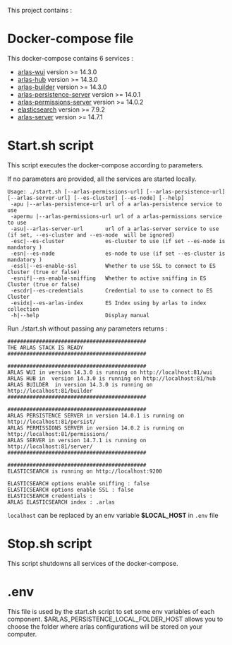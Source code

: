 This project contains :

# Docker-compose file
This docker-compose contains 6 services :
- [arlas-wui](https://github.com/gisaia/ARLAS-wui) version >= 14.3.0
- [arlas-hub](https://github.com/gisaia/ARLAS-wui-hub) version >= 14.3.0
- [arlas-builder](https://github.com/gisaia/ARLAS-wui-builder) version >= 14.3.0
- [arlas-persistence-server](https://github.com/gisaia/ARLAS-persistence) version >= 14.0.1
- [arlas-permissions-server](https://github.com/gisaia/ARLAS-permissions) version >= 14.0.2
- [elasticsearch](https://github.com/elastic/elasticsearch) version >= 7.9.2
- [arlas-server](https://github.com/gisaia/ARLAS-server) version >= 14.7.1

# Start.sh script
This script executes the docker-compose according to parameters.

If no parameters are provided, all the services are started locally.

````
Usage: ./start.sh [--arlas-permissions-url] [--arlas-persistence-url] [--arlas-server-url] [--es-cluster] [--es-node] [--help]
 -apu |--arlas-persistence-url url of a arlas-persistence service to use
 -apermu |--arlas-permissions-url url of a arlas-permissions service to use
 -asu|--arlas-server-url       url of a arlas-server service to use (if set, --es-cluster and --es-node  will be ignored)
 -esc|--es-cluster             es-cluster to use (if set --es-node is mandatory )
 -esn|--es-node                es-node to use (if set --es-cluster is mandatory ) 
 -essl|--es-enable-ssl         Whether to use SSL to connect to ES Cluster (true or false)
 -esnif|--es-enable-sniffing   Whether to active sniffing in ES Cluster (true or false)
 -escdr|--es-credentials       Credential to use to connect to ES Cluster
 -esidx|--es-arlas-index       ES Index using by arlas to index collection
 -h|--help                     Display manual 
 ````

Run ./start.sh without passing any parameters returns :

````
############################################
THE ARLAS STACK IS READY
############################################
                                            
############################################
ARLAS WUI in version 14.3.0 is running on http://localhost:81/wui
ARLAS HUB in  version 14.3.0 is running on http://localhost:81/hub
ARLAS BUILDER  in version 14.3.0 is running on http://localhost:81/builder
############################################
                                            
############################################
ARLAS PERSISTENCE SERVER in version 14.0.1 is running on http://localhost:81/persist/
ARLAS PERMISSIONS SERVER in version 14.0.2 is running on http://localhost:81/permissions/
ARLAS SERVER in version 14.7.1 is running on http://localhost:81/server/
############################################
                                            
############################################
ELASTICSEARCH is running on http://localhost:9200

ELASTICSEARCH options enable sniffing : false
ELASTICSEARCH options enable SSL : false
ELASTICSEARCH credentials :
ARLAS ELASTICSEARCH index : .arlas
````
```localhost``` can be replaced by an env variable __$LOCAL_HOST__ in `.env` file

# Stop.sh script
This script shutdowns all services of the docker-compose.

# .env
This file is used by the start.sh script to set some env variables of each component.
$ARLAS_PERSISTENCE_LOCAL_FOLDER_HOST allows you to choose the folder where arlas configurations will be stored on your computer.
